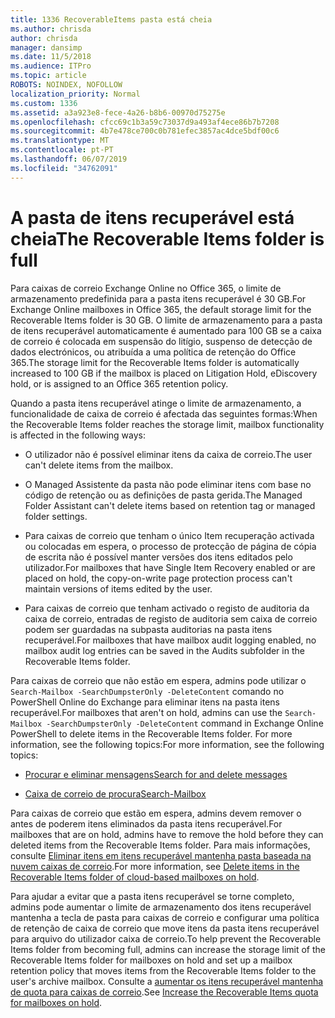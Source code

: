 ```yaml
---
title: 1336 RecoverableItems pasta está cheia
ms.author: chrisda
author: chrisda
manager: dansimp
ms.date: 11/5/2018
ms.audience: ITPro
ms.topic: article
ROBOTS: NOINDEX, NOFOLLOW
localization_priority: Normal
ms.custom: 1336
ms.assetid: a3a923e8-fece-4a26-b8b6-00970d75275e
ms.openlocfilehash: cfcc69c1b3a59c73037d9a493af4ece86b7b7208
ms.sourcegitcommit: 4b7e478ce700c0b781efec3857ac4dce5bdf00c6
ms.translationtype: MT
ms.contentlocale: pt-PT
ms.lasthandoff: 06/07/2019
ms.locfileid: "34762091"
---
```

# <a name="the-recoverable-items-folder-is-full"></a><span data-ttu-id="c7206-102">A pasta de itens recuperável está cheia</span><span class="sxs-lookup"><span data-stu-id="c7206-102">The Recoverable Items folder is full</span></span>

<span data-ttu-id="c7206-103">Para caixas de correio Exchange Online no Office 365, o limite de armazenamento predefinida para a pasta itens recuperável é 30 GB.</span><span class="sxs-lookup"><span data-stu-id="c7206-103">For Exchange Online mailboxes in Office 365, the default storage limit for the Recoverable Items folder is 30 GB.</span></span> <span data-ttu-id="c7206-104">O limite de armazenamento para a pasta de itens recuperável automaticamente é aumentado para 100 GB se a caixa de correio é colocada em suspensão do litígio, suspenso de detecção de dados electrónicos, ou atribuída a uma política de retenção do Office 365.</span><span class="sxs-lookup"><span data-stu-id="c7206-104">The storage limit for the Recoverable Items folder is automatically increased to 100 GB if the mailbox is placed on Litigation Hold, eDiscovery hold, or is assigned to an Office 365 retention policy.</span></span>

<span data-ttu-id="c7206-105">Quando a pasta itens recuperável atinge o limite de armazenamento, a funcionalidade de caixa de correio é afectada das seguintes formas:</span><span class="sxs-lookup"><span data-stu-id="c7206-105">When the Recoverable Items folder reaches the storage limit, mailbox functionality is affected in the following ways:</span></span>

- <span data-ttu-id="c7206-106">O utilizador não é possível eliminar itens da caixa de correio.</span><span class="sxs-lookup"><span data-stu-id="c7206-106">The user can't delete items from the mailbox.</span></span>

- <span data-ttu-id="c7206-107">O Managed Assistente da pasta não pode eliminar itens com base no código de retenção ou as definições de pasta gerida.</span><span class="sxs-lookup"><span data-stu-id="c7206-107">The Managed Folder Assistant can't delete items based on retention tag or managed folder settings.</span></span>

- <span data-ttu-id="c7206-108">Para caixas de correio que tenham o único Item recuperação activada ou colocadas em espera, o processo de protecção de página de cópia de escrita não é possível manter versões dos itens editados pelo utilizador.</span><span class="sxs-lookup"><span data-stu-id="c7206-108">For mailboxes that have Single Item Recovery enabled or are placed on hold, the copy-on-write page protection process can't maintain versions of items edited by the user.</span></span>

- <span data-ttu-id="c7206-109">Para caixas de correio que tenham activado o registo de auditoria da caixa de correio, entradas de registo de auditoria sem caixa de correio podem ser guardadas na subpasta auditorias na pasta itens recuperável.</span><span class="sxs-lookup"><span data-stu-id="c7206-109">For mailboxes that have mailbox audit logging enabled, no mailbox audit log entries can be saved in the Audits subfolder in the Recoverable Items folder.</span></span>

<span data-ttu-id="c7206-110">Para caixas de correio que não estão em espera, admins pode utilizar o `Search-Mailbox -SearchDumpsterOnly -DeleteContent` comando no PowerShell Online do Exchange para eliminar itens na pasta itens recuperável.</span><span class="sxs-lookup"><span data-stu-id="c7206-110">For mailboxes that aren't on hold, admins can use the `Search-Mailbox -SearchDumpsterOnly -DeleteContent` command in Exchange Online PowerShell to delete items in the Recoverable Items folder.</span></span> <span data-ttu-id="c7206-111">For more information, see the following topics:</span><span class="sxs-lookup"><span data-stu-id="c7206-111">For more information, see the following topics:</span></span> 

- [<span data-ttu-id="c7206-112">Procurar e eliminar mensagens</span><span class="sxs-lookup"><span data-stu-id="c7206-112">Search for and delete messages</span></span>](https://docs.microsoft.com/office365/securitycompliance/search-for-and-delete-messagesadmin-help)

- [<span data-ttu-id="c7206-113">Caixa de correio de procura</span><span class="sxs-lookup"><span data-stu-id="c7206-113">Search-Mailbox</span></span>](https://docs.microsoft.com/powershell/module/exchange/mailboxes/Search-Mailbox)

<span data-ttu-id="c7206-114">Para caixas de correio que estão em espera, admins devem remover o antes de poderem itens eliminados da pasta itens recuperável.</span><span class="sxs-lookup"><span data-stu-id="c7206-114">For mailboxes that are on hold, admins have to remove the hold before they can deleted items from the Recoverable Items folder.</span></span> <span data-ttu-id="c7206-115">Para mais informações, consulte [Eliminar itens em itens recuperável mantenha pasta baseada na nuvem caixas de correio](https://docs.microsoft.com/office365/securitycompliance/delete-items-in-the-recoverable-items-folder-of-mailboxes-on-hold).</span><span class="sxs-lookup"><span data-stu-id="c7206-115">For more information, see [Delete items in the Recoverable Items folder of cloud-based mailboxes on hold](https://docs.microsoft.com/office365/securitycompliance/delete-items-in-the-recoverable-items-folder-of-mailboxes-on-hold).</span></span>

<span data-ttu-id="c7206-116">Para ajudar a evitar que a pasta itens recuperável se torne completo, admins pode aumentar o limite de armazenamento dos itens recuperável mantenha a tecla de pasta para caixas de correio e configurar uma política de retenção de caixa de correio que move itens da pasta itens recuperável para arquivo do utilizador caixa de correio.</span><span class="sxs-lookup"><span data-stu-id="c7206-116">To help prevent the Recoverable Items folder from becoming full, admins can increase the storage limit of the Recoverable Items folder for mailboxes on hold and set up a mailbox retention policy that moves items from the Recoverable Items folder to the user's archive mailbox.</span></span> <span data-ttu-id="c7206-117">Consulte a [aumentar os itens recuperável mantenha de quota para caixas de correio](https://docs.microsoft.com/office365/securitycompliance/increase-the-recoverable-quota-for-mailboxes-on-hold).</span><span class="sxs-lookup"><span data-stu-id="c7206-117">See [Increase the Recoverable Items quota for mailboxes on hold](https://docs.microsoft.com/office365/securitycompliance/increase-the-recoverable-quota-for-mailboxes-on-hold).</span></span>
